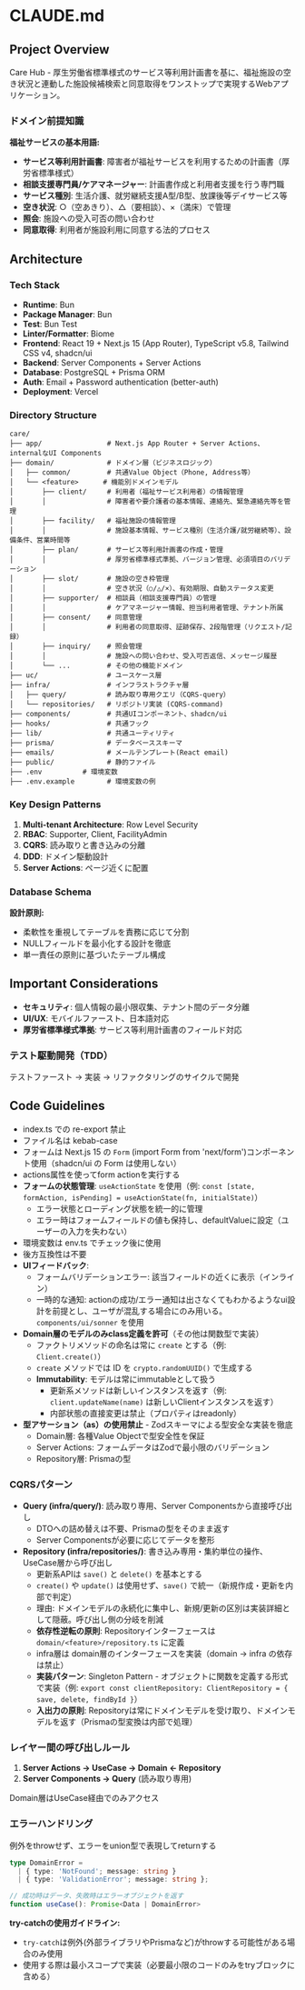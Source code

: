 # CLAUDE.md

## Project Overview

Care Hub - 厚生労働省標準様式のサービス等利用計画書を基に、福祉施設の空き状況と連動した施設候補検索と同意取得をワンストップで実現するWebアプリケーション。

### ドメイン前提知識

**福祉サービスの基本用語:**
- **サービス等利用計画書**: 障害者が福祉サービスを利用するための計画書（厚労省標準様式）
- **相談支援専門員/ケアマネージャー**: 計画書作成と利用者支援を行う専門職
- **サービス種別**: 生活介護、就労継続支援A型/B型、放課後等デイサービス等
- **空き状況**: ○（空あきり）、△（要相談）、×（満床）で管理
- **照会**: 施設への受入可否の問い合わせ
- **同意取得**: 利用者が施設利用に同意する法的プロセス
## Architecture

### Tech Stack
- **Runtime**: Bun
- **Package Manager**: Bun
- **Test**: Bun Test
- **Linter/Formatter**: Biome
- **Frontend**: React 19 + Next.js 15 (App Router), TypeScript v5.8, Tailwind CSS v4, shadcn/ui
- **Backend**: Server Components + Server Actions
- **Database**: PostgreSQL + Prisma ORM
- **Auth**: Email + Password authentication (better-auth)
- **Deployment**: Vercel

### Directory Structure
```
care/
├── app/                # Next.js App Router + Server Actions、internalなUI Components
├── domain/             # ドメイン層（ビジネスロジック）
│   ├── common/         # 共通Value Object（Phone, Address等）
│   └── <feature>      # 機能別ドメインモデル
│       ├── client/     # 利用者（福祉サービス利用者）の情報管理
│       │               # 障害者や要介護者の基本情報、連絡先、緊急連絡先等を管理
│       ├── facility/   # 福祉施設の情報管理
│       │               # 施設基本情報、サービス種別（生活介護/就労継続等）、設備条件、営業時間等
│       ├── plan/       # サービス等利用計画書の作成・管理
│       │               # 厚労省標準様式準拠、バージョン管理、必須項目のバリデーション
│       ├── slot/       # 施設の空き枠管理
│       │               # 空き状況（○/△/×）、有効期限、自動ステータス変更
│       ├── supporter/  # 相談員（相談支援専門員）の管理
│       │               # ケアマネージャー情報、担当利用者管理、テナント所属
│       ├── consent/    # 同意管理
│       │               # 利用者の同意取得、証跡保存、2段階管理（リクエスト/記録）
│       ├── inquiry/    # 照会管理
│       │               # 施設への問い合わせ、受入可否返信、メッセージ履歴
│       └── ...         # その他の機能ドメイン
├── uc/                 # ユースケース層
├── infra/              # インフラストラクチャ層
│   ├── query/          # 読み取り専用クエリ（CQRS-query）
│   └── repositories/   # リポジトリ実装 (CQRS-command)
├── components/         # 共通UIコンポーネント、shadcn/ui
├── hooks/              # 共通フック
├── lib/                # 共通ユーティリティ
├── prisma/             # データベーススキーマ
├── emails/             # メールテンプレート(React email)
├── public/             # 静的ファイル
├── .env          # 環境変数
├── .env.example        # 環境変数の例
```

### Key Design Patterns

1. **Multi-tenant Architecture**: Row Level Security
2. **RBAC**: Supporter, Client, FacilityAdmin
3. **CQRS**: 読み取りと書き込みの分離
4. **DDD**: ドメイン駆動設計
5. **Server Actions**: ページ近くに配置


### Database Schema

**設計原則:**
- 柔軟性を重視してテーブルを責務に応じて分割
- NULLフィールドを最小化する設計を徹底
- 単一責任の原則に基づいたテーブル構成

## Important Considerations

- **セキュリティ**: 個人情報の最小限収集、テナント間のデータ分離
- **UI/UX**: モバイルファースト、日本語対応
- **厚労省標準様式準拠**: サービス等利用計画書のフィールド対応

### テスト駆動開発（TDD）

テストファースト → 実装 → リファクタリングのサイクルで開発

## Code Guidelines

- index.ts での re-export 禁止
- ファイル名は kebab-case
- フォームは Next.js 15 の `Form` (import Form from 'next/form')コンポーネント使用（shadcn/ui の Form は使用しない）
- actions属性を使ってform actionを実行する
- **フォームの状態管理**: `useActionState` を使用（例: `const [state, formAction, isPending] = useActionState(fn, initialState)`）
  - エラー状態とローディング状態を統一的に管理
  - エラー時はフォームフィールドの値も保持し、defaultValueに設定（ユーザーの入力を失わない）
- 環境変数は env.ts でチェック後に使用
- 後方互換性は不要
- **UIフィードバック**:
  - フォームバリデーションエラー: 該当フィールドの近くに表示（インライン）
  - 一時的な通知: actionの成功/エラー通知は出さなくてもわかるようなui設計を前提とし、ユーザが混乱する場合にのみ用いる。`components/ui/sonner` を使用
- **Domain層のモデルのみclass定義を許可**（その他は関数型で実装）
  - ファクトリメソッドの命名は常に `create` とする（例: `Client.create()`）
  - `create` メソッドでは ID を `crypto.randomUUID()` で生成する
  - **Immutability**: モデルは常にimmutableとして扱う
    - 更新系メソッドは新しいインスタンスを返す（例: `client.updateName(name)` は新しいClientインスタンスを返す）
    - 内部状態の直接変更は禁止（プロパティはreadonly）
- **型アサーション（as）の使用禁止** - Zodスキーマによる型安全な実装を徹底
  - Domain層: 各種Value Objectで型安全性を保証
  - Server Actions: フォームデータはZodで最小限のバリデーション
  - Repository層: Prismaの型

### CQRSパターン

- **Query (infra/query/)**: 読み取り専用、Server Componentsから直接呼び出し
  - DTOへの詰め替えは不要、Prismaの型をそのまま返す
  - Server Componentsが必要に応じてデータを整形
- **Repository (infra/repositories/)**: 書き込み専用・集約単位の操作、UseCase層から呼び出し
  - 更新系APIは `save()` と `delete()` を基本とする
  - `create()` や `update()` は使用せず、`save()` で統一（新規作成・更新を内部で判定）
  - 理由: ドメインモデルの永続化に集中し、新規/更新の区別は実装詳細として隠蔽。呼び出し側の分岐を削減
  - **依存性逆転の原則**: Repositoryインターフェースは `domain/<feature>/repository.ts` に定義
  - infra層は domain層のインターフェースを実装（domain → infra の依存は禁止）
  - **実装パターン**: Singleton Pattern - オブジェクトに関数を定義する形式で実装（例: `export const clientRepository: ClientRepository = { save, delete, findById }`）
  - **入出力の原則**: Repositoryは常にドメインモデルを受け取り、ドメインモデルを返す（Prismaの型変換は内部で処理）

### レイヤー間の呼び出しルール

1. **Server Actions → UseCase → Domain ← Repository**
2. **Server Components → Query** (読み取り専用)

Domain層はUseCase経由でのみアクセス

### エラーハンドリング

例外をthrowせず、エラーをunion型で表現してreturnする

```typescript
type DomainError =
  | { type: 'NotFound'; message: string }
  | { type: 'ValidationError'; message: string };

// 成功時はデータ、失敗時はエラーオブジェクトを返す
function useCase(): Promise<Data | DomainError>
```

**try-catchの使用ガイドライン:**
- `try-catch`は例外(外部ライブラリやPrismaなど)がthrowする可能性がある場合のみ使用
- 使用する際は最小スコープで実装（必要最小限のコードのみをtryブロックに含める）